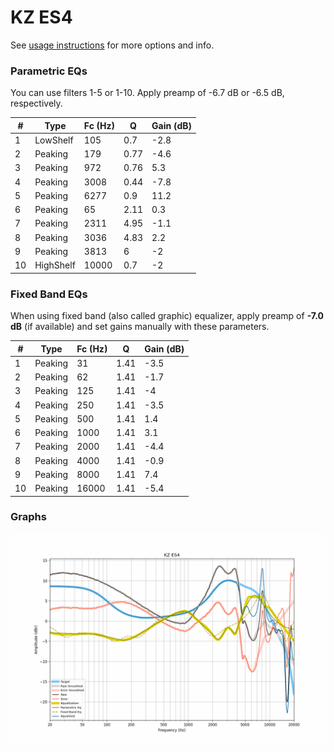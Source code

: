 # KZ ES4
See [usage instructions](https://github.com/jaakkopasanen/AutoEq#usage) for more options and info.

### Parametric EQs
You can use filters 1-5 or 1-10. Apply preamp of -6.7 dB or -6.5 dB, respectively.

|   # | Type      |   Fc (Hz) |    Q |   Gain (dB) |
|-----|-----------|-----------|------|-------------|
|   1 | LowShelf  |       105 | 0.7  |        -2.8 |
|   2 | Peaking   |       179 | 0.77 |        -4.6 |
|   3 | Peaking   |       972 | 0.76 |         5.3 |
|   4 | Peaking   |      3008 | 0.44 |        -7.8 |
|   5 | Peaking   |      6277 | 0.9  |        11.2 |
|   6 | Peaking   |        65 | 2.11 |         0.3 |
|   7 | Peaking   |      2311 | 4.95 |        -1.1 |
|   8 | Peaking   |      3036 | 4.83 |         2.2 |
|   9 | Peaking   |      3813 | 6    |        -2   |
|  10 | HighShelf |     10000 | 0.7  |        -2   |

### Fixed Band EQs
When using fixed band (also called graphic) equalizer, apply preamp of **-7.0 dB** (if available) and set gains manually with these parameters.

|   # | Type    |   Fc (Hz) |    Q |   Gain (dB) |
|-----|---------|-----------|------|-------------|
|   1 | Peaking |        31 | 1.41 |        -3.5 |
|   2 | Peaking |        62 | 1.41 |        -1.7 |
|   3 | Peaking |       125 | 1.41 |        -4   |
|   4 | Peaking |       250 | 1.41 |        -3.5 |
|   5 | Peaking |       500 | 1.41 |         1.4 |
|   6 | Peaking |      1000 | 1.41 |         3.1 |
|   7 | Peaking |      2000 | 1.41 |        -4.4 |
|   8 | Peaking |      4000 | 1.41 |        -0.9 |
|   9 | Peaking |      8000 | 1.41 |         7.4 |
|  10 | Peaking |     16000 | 1.41 |        -5.4 |

### Graphs
![](./KZ%20ES4.png)
